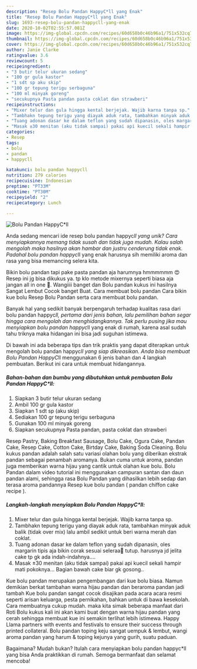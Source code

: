 ```yaml
---
description: "Resep Bolu Pandan HappyC*ll yang Enak"
title: "Resep Bolu Pandan HappyC*ll yang Enak"
slug: 1693-resep-bolu-pandan-happycll-yang-enak
date: 2020-10-02T02:55:57.081Z
image: https://img-global.cpcdn.com/recipes/60d658b0c46b96a1/751x532cq70/bolu-pandan-happycll-foto-resep-utama.jpg
thumbnail: https://img-global.cpcdn.com/recipes/60d658b0c46b96a1/751x532cq70/bolu-pandan-happycll-foto-resep-utama.jpg
cover: https://img-global.cpcdn.com/recipes/60d658b0c46b96a1/751x532cq70/bolu-pandan-happycll-foto-resep-utama.jpg
author: Janie Clarke
ratingvalue: 3.6
reviewcount: 5
recipeingredient:
- "3 butir telur ukuran sedang"
- "100 gr gula kastor"
- "1 sdt sp aku skip"
- "100 gr tepung terigu serbaguna"
- "100 ml minyak goreng"
- "secukupnya Pasta pandan pasta coklat dan strawberi"
recipeinstructions:
- "Mixer telur dan gula hingga kental berjejak. Wajib karna tanpa sp."
- "Tambhakn tepung terigu yang diayak aduk rata, tambahkan minyak aduk balik (tidak over mix) lalu ambil sedikit untuk beri warna merah dan coklat."
- "Tuang adonan dasar ke dalam teflon yang sudah dipanasin, oles margarin tipis aja bikin corak sesuai seleraa🤭 tutup. harusnya jd jelita cake tp gk ada indah-indahnya...."
- "Masak ±30 menitan (aku tidak sampai) pakai api kuecil sekali hampir mati pokoknya... Bagian bawah cake biar gk gosong.."
categories:
- Resep
tags:
- bolu
- pandan
- happycll

katakunci: bolu pandan happycll 
nutrition: 279 calories
recipecuisine: Indonesian
preptime: "PT33M"
cooktime: "PT30M"
recipeyield: "2"
recipecategory: Lunch

---
```



![Bolu Pandan HappyC*ll](https://img-global.cpcdn.com/recipes/60d658b0c46b96a1/751x532cq70/bolu-pandan-happycll-foto-resep-utama.jpg)

Anda sedang mencari ide resep bolu pandan happyc*ll yang unik? Cara menyiapkannya memang tidak susah dan tidak juga mudah. Kalau salah mengolah maka hasilnya akan hambar dan justru cenderung tidak enak. Padahal bolu pandan happyc*ll yang enak harusnya sih memiliki aroma dan rasa yang bisa memancing selera kita.

Bikin bolu pandan tapi pake pasta pandan aja harumnya hmmmmmm 😍 Resep ini jg bisa dikukus ya. tp klo metode mixernya seperti biasa aja jangan all in one 🤗. Wangiiii banget dan Bolu pandan kukus ini hasilnya Sangat Lembut Cocok banget Buat. Cara membuat bolu pandan Cara bikin kue bolu Resep Bolu Pandan serta cara membuat bolu pandan.

Banyak hal yang sedikit banyak berpengaruh terhadap kualitas rasa dari bolu pandan happyc*ll, pertama dari jenis bahan, lalu pemilihan bahan segar hingga cara mengolah dan menghidangkannya. Tak perlu pusing jika mau menyiapkan bolu pandan happyc*ll yang enak di rumah, karena asal sudah tahu triknya maka hidangan ini bisa jadi suguhan istimewa.


Di bawah ini ada beberapa tips dan trik praktis yang dapat diterapkan untuk mengolah bolu pandan happyc*ll yang siap dikreasikan. Anda bisa membuat Bolu Pandan HappyC*ll menggunakan 6 jenis bahan dan 4 langkah pembuatan. Berikut ini cara untuk membuat hidangannya.

<!--inarticleads1-->

##### Bahan-bahan dan bumbu yang dibutuhkan untuk pembuatan Bolu Pandan HappyC*ll:

1. Siapkan 3 butir telur ukuran sedang
1. Ambil 100 gr gula kastor
1. Siapkan 1 sdt sp (aku skip)
1. Sediakan 100 gr tepung terigu serbaguna
1. Gunakan 100 ml minyak goreng
1. Siapkan secukupnya Pasta pandan, pasta coklat dan strawberi


Resep Pastry, Baking Breakfast Sausage, Bolu Cake, Ogura Cake, Pandan Cake, Resep Cake, Cotton Cake, Birtday Cake, Baking Soda Cleaning. Bolu kukus pandan adalah salah satu variasi olahan bolu yang diberikan ekstrak pandan sebagai penambah aromanya. Bukan cuma untuk aroma, pandan juga memberikan warna hijau yang cantik untuk olahan kue bolu. Bolu Pandan dalam video tutorial ini menggunakan campuran santan dan daun pandan alami, sehingga rasa Bolu Pandan yang dihasilkan lebih sedap dan terasa aroma pandannya Resep kue bolu pandan ( pandan chiffon cake recipe ). 

<!--inarticleads2-->

##### Langkah-langkah menyiapkan Bolu Pandan HappyC*ll:

1. Mixer telur dan gula hingga kental berjejak. Wajib karna tanpa sp.
1. Tambhakn tepung terigu yang diayak aduk rata, tambahkan minyak aduk balik (tidak over mix) lalu ambil sedikit untuk beri warna merah dan coklat.
1. Tuang adonan dasar ke dalam teflon yang sudah dipanasin, oles margarin tipis aja bikin corak sesuai seleraa🤭 tutup. harusnya jd jelita cake tp gk ada indah-indahnya....
1. Masak ±30 menitan (aku tidak sampai) pakai api kuecil sekali hampir mati pokoknya... Bagian bawah cake biar gk gosong..


Kue bolu pandan merupakan pengembangan dari kue bolu biasa. Namun demikian berkat tambahan warna hijau pandan dan beraroma pandan jadi tambah Kue bolu pandan sangat cocok disajikan pada acara acara resmi seperti arisan keluarga, pesta pernikahan, bahkan untuk di bawa kesekolah. Cara membuatnya cukup mudah. maka kita simak beberapa manfaat dari Roti Bolu kukus kali ini akan kami buat dengan warna hijau pandan yang cerah sehingga membuat kue ini semakin terlihat lebih istimewa. Happy Llama partners with events and festivals to ensure their success through printed collateral. Bolu pandan toping keju sangat uempuk &amp; lembut, wangi aroma pandan yang harum &amp; toping kejunya yang gurih, suatu paduan. 

Bagaimana? Mudah bukan? Itulah cara menyiapkan bolu pandan happyc*ll yang bisa Anda praktikkan di rumah. Semoga bermanfaat dan selamat mencoba!
